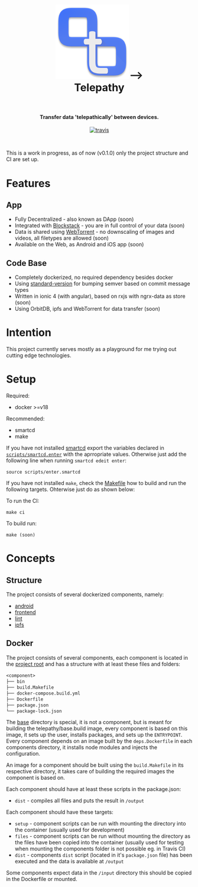 <h1 align="center">
  <br>
  <a href="https://telepathy.app"><img src="https://raw.githubusercontent.com/hvoecking/telepathy/master/frontend/resources/splash.png" alt="Telepahty" width="200"></a>-->
  <br>
  Telepathy
  <br>
  <br>
</h1>

<h4 align="center">Transfer data 'telepathically' between devices.</h4>

<p align="center">
  <a href="https://travis-ci.org/hvoecking/telepathy"><img src="https://travis-ci.org/hvoecking/telepathy.svg?branch=master" alt="travis"></a>
</p>
<br>

This is a work in progress, as of now (v0.1.0) only the project structure and CI are set up.

# Features
## App
* Fully Decentralized - also known as DApp (soon)
* Integrated with [Blockstack](https://blockstack.org/) - you are in full control of your data (soon)
* Data is shared using [WebTorrent](https://webtorrent.io/) - no downscaling of images and videos, all filetypes are allowed (soon)
* Available on the Web, as Android and iOS app (soon)

## Code Base
* Completely dockerized, no required dependency besides docker
* Using [standard-version](https://github.com/conventional-changelog/standard-version) for bumping semver based on commit message types
* Written in ionic 4 (with angular), based on rxjs with ngrx-data as store (soon)
* Using OrbitDB, ipfs and WebTorrent for data transfer (soon)

# Intention
This project currently serves mostly as a playground for me trying out cutting edge technologies.

# Setup

Required:
* docker >=v18

Recommended:
* smartcd
* make

If you have not installed [smartcd](https://github.com/cxreg/smartcd) export the variables declared in [`scripts/smartcd.enter`](/scripts/smartcd.enter) with the aprropriate values.
Otherwise just add the following line when running `smartcd edeit enter`:
```
source scripts/enter.smartcd
```

If you have not installed `make`, check the [Makefile](/Makefile) how to build and run the following targets.
Ohterwise just do as shown below:

To run the CI:
```
make ci
```

To build run:
```
make (soon)
```

# Concepts

## Structure
The project consists of several dockerized components, namely:
* [android](/android)
* [frontend](/frontend)
* [lint](/lint)
* [ipfs](/ipfs)

## Docker
The project consists of several components, each component is located in the [project root](/) and has a structure with at least these files and folders:
```
<component>
├── bin
├── build.Makefile
├── docker-compose.build.yml
├── Dockerfile
├── package.json
└── package-lock.json
```

The [base](/base) directory is special, it is not a component, but is meant for building the telepathy/base.build image, every component is based on this image, it sets up the user, installs packages, and sets up the `ENTRYPOINT`.
Every component depends on an image built by the `deps.Dockerfile` in each components directory, it installs node modules and injects the configuration.

An image for a component should be built using the `build.Makefile` in its respective directory, it takes care of building the required images the component is based on.

Each component should have at least these scripts in the package.json:
* `dist` - compiles all files and puts the result in `/output`

Each component should have these targets:
* `setup` - component scripts can be run with mounting the <component> directory into the container (usually used for development)
* `files` - component scripts can be run without mounting the <component> directory as the files have been copied into the container (usually used for testing when mounting the components folder is not possible eg. in Travis CI)
* `dist` - components `dist` script (located in it's `package.json` file) has been executed and the data is available at `/output`

Some components expect data in the `/input` directory this should be copied in the Dockerfile or mounted.
